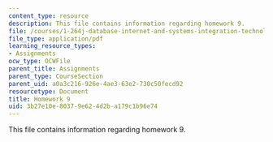 ```yaml
---
content_type: resource
description: This file contains information regarding homework 9.
file: /courses/1-264j-database-internet-and-systems-integration-technologies-fall-2013/3b27e10e80379e624d2ba179c1b96e74_MIT1_264JF13_HW9.pdf
file_type: application/pdf
learning_resource_types:
- Assignments
ocw_type: OCWFile
parent_title: Assignments
parent_type: CourseSection
parent_uid: a0a3c216-926e-4ae3-63e2-730c50fecd92
resourcetype: Document
title: Homework 9
uid: 3b27e10e-8037-9e62-4d2b-a179c1b96e74
---
```

This file contains information regarding homework 9.

